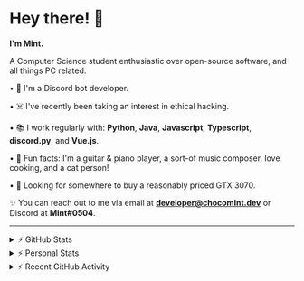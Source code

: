 # Hey there! 👋

**I'm Mint.**

A Computer Science student enthusiastic over open-source software, and all things PC related.

• 👾 I'm a Discord bot developer.

• ☠️ I've recently been taking an interest in ethical hacking.

• 📚 I work regularly with: **Python**, **Java**, **Javascript**, **Typescript**, **discord.py**, and **Vue.js**.

• 🍛 Fun facts: I'm a guitar & piano player, a sort-of music composer, love cooking, and a cat person!

• 🔎 Looking for somewhere to buy a reasonably priced GTX 3070.

✨ You can reach out to me via email at **developer@chocomint.dev** or Discord at **Mint#0504**.

---

<details>
    <summary>⚡ GitHub Stats</summary>

<img height="160px" align="center" alt="Mint's GitHub Stats" src="https://github-readme-stats-lunarmint.vercel.app/api?username=lunarmint&count_private=true&show_icons=true&hide_title=true&hide_border=true&title_color=00ffdf&icon_color=00ffdf&text_color=141823&bg_color=0,4158d0,c850c0,ffcc70&include_all_commits=false"/>

<img align="center" alt="Mint's Most Used Languages" src="https://github-readme-stats-lunarmint.vercel.app/api/top-langs/?username=lunarmint&hide_title=true&hide_border=true&langs_count=8&layout=compact&title_color=141823&bg_color=0,ffcc70,c850c0,4158d0"/>

</details>

<details>
    <summary>⚡ Personal Stats</summary>

<!--START_SECTION:waka-->
![Profile Views](http://img.shields.io/badge/Profile%20Views-0-blue)

![Lines of code](https://img.shields.io/badge/From%20Hello%20World%20I%27ve%20Written-164087%20lines%20of%20code-blue)

**I'm a Night 🦉** 

```text
🌞 Morning    63 commits     █████░░░░░░░░░░░░░░░░░░░░   19.94% 
🌆 Daytime    90 commits     ███████░░░░░░░░░░░░░░░░░░   28.48% 
🌃 Evening    78 commits     ██████░░░░░░░░░░░░░░░░░░░   24.68% 
🌙 Night      85 commits     ██████░░░░░░░░░░░░░░░░░░░   26.9%

```
📅 **I'm Most Productive on Monday** 

```text
Monday       93 commits     ███████░░░░░░░░░░░░░░░░░░   29.43% 
Tuesday      35 commits     ██░░░░░░░░░░░░░░░░░░░░░░░   11.08% 
Wednesday    26 commits     ██░░░░░░░░░░░░░░░░░░░░░░░   8.23% 
Thursday     67 commits     █████░░░░░░░░░░░░░░░░░░░░   21.2% 
Friday       42 commits     ███░░░░░░░░░░░░░░░░░░░░░░   13.29% 
Saturday     28 commits     ██░░░░░░░░░░░░░░░░░░░░░░░   8.86% 
Sunday       25 commits     ██░░░░░░░░░░░░░░░░░░░░░░░   7.91%

```


📊 **This Week I Spent My Time On** 

```text
💬 Programming Languages: 
C++                      4 hrs 48 mins       ███████████░░░░░░░░░░░░░░   46.09% 
Python                   4 hrs 8 mins        ██████████░░░░░░░░░░░░░░░   39.7% 
Other                    41 mins             █░░░░░░░░░░░░░░░░░░░░░░░░   6.68% 
SQL                      41 mins             █░░░░░░░░░░░░░░░░░░░░░░░░   6.66% 
Git Config               2 mins              ░░░░░░░░░░░░░░░░░░░░░░░░░   0.39%

🔥 Editors: 
PyCharm                  5 hrs 36 mins       █████████████░░░░░░░░░░░░   53.78% 
CLion                    4 hrs 49 mins       ███████████░░░░░░░░░░░░░░   46.22%

🐱‍💻 Projects: 
Chiya                    5 hrs 34 mins       █████████████░░░░░░░░░░░░   53.49% 
project1                 3 hrs 52 mins       █████████░░░░░░░░░░░░░░░░   37.1% 
test                     57 mins             ██░░░░░░░░░░░░░░░░░░░░░░░   9.12% 
Unknown Project          1 min               ░░░░░░░░░░░░░░░░░░░░░░░░░   0.29%

💻 Operating System: 
Windows                  10 hrs 25 mins      █████████████████████████   100.0%

```

**I Mostly Code in Python** 

```text
Python                   6 repos             ███████░░░░░░░░░░░░░░░░░░   28.57% 
C                        5 repos             ██████░░░░░░░░░░░░░░░░░░░   23.81% 
Java                     3 repos             ███░░░░░░░░░░░░░░░░░░░░░░   14.29% 
Clojure                  2 repos             ██░░░░░░░░░░░░░░░░░░░░░░░   9.52% 
Scala                    2 repos             ██░░░░░░░░░░░░░░░░░░░░░░░   9.52%

```



 Last Updated on 29/09/2021
<!--END_SECTION:waka-->

</details>

<details>
    <summary>⚡ Recent GitHub Activity</summary>

<!--START_SECTION:activity-->
1. 💪 Opened PR [#108](https://github.com/ranimepiracy/chiya/pull/108) in [ranimepiracy/chiya](https://github.com/ranimepiracy/chiya)
2. 🎉 Merged PR [#106](https://github.com/ranimepiracy/chiya/pull/106) in [ranimepiracy/chiya](https://github.com/ranimepiracy/chiya)
3. 🎉 Merged PR [#104](https://github.com/ranimepiracy/chiya/pull/104) in [ranimepiracy/chiya](https://github.com/ranimepiracy/chiya)
4. 💪 Opened PR [#105](https://github.com/ranimepiracy/chiya/pull/105) in [ranimepiracy/chiya](https://github.com/ranimepiracy/chiya)
5. ❌ Closed PR [#103](https://github.com/ranimepiracy/chiya/pull/103) in [ranimepiracy/chiya](https://github.com/ranimepiracy/chiya)
<!--END_SECTION:activity-->

</details>
